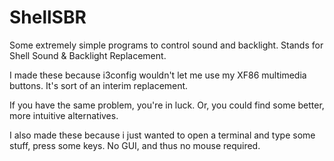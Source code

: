 # ShellSBR
Some extremely simple programs to control sound and backlight. 
Stands for Shell Sound & Backlight Replacement.

I made these because i3config wouldn't let me use my XF86 multimedia buttons. It's sort of an interim replacement.

If you have the same problem, you're in luck. Or, you could find some better, more intuitive alternatives.

I also made these because i just wanted to open a terminal and type some stuff, press some keys. No GUI, and thus no mouse required.
